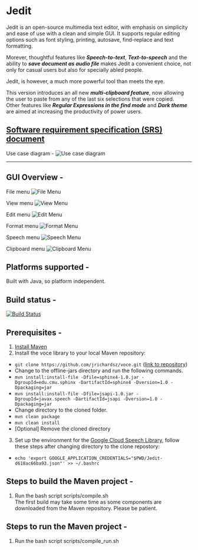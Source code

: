 # Jedit

Jedit is an open-source multimedia text editor, with emphasis on simplicity and ease of use with a clean and simple GUI. 
It supports regular editing options such as font styling, printing, autosave, find-replace and text formatting.

Morever, thoughtful features like ___Speech-to-text___, ___Text-to-speech___ and the ability to ___save document as audio file___ makes Jedit a convenient choice, not only for casual users but also for specially abled people.

Jedit, is however, a much more powerful tool than meets the eye.

This version introduces an all new ___multi-clipboard feature___, now allowing the user to paste from any of the last six selections that were copied.</br>Other features like ___Regular Expressions in the find mode___ and ___Dark theme___ are aimed at increasing the productivity of power users.



## [Software requirement specification (SRS) document](https://docs.google.com/document/d/19rsumU4RA4xAgYwJQ8I1sW9n2HOq506zWT5-1q7sbfI/edit?usp=sharing)
Use case diagram -
![Use case diagram](https://drive.google.com/uc?export=view&id=1LBezxdmMROcVJnladBF8DJV4kGEE7pUA)

-------------------------------------
## GUI Overview -
File menu 
![File Menu](https://drive.google.com/uc?export=view&id=1VlL-rKaIrXe_4m3FqdUmy8OP7_0zYbiE)

View menu
![View Menu](https://drive.google.com/uc?export=view&id=1xm1JwPTygxrFZoJXGJ8OMX1li4pNJ0hk)

Edit menu
![Edit Menu](https://drive.google.com/uc?export=view&id=1EMeiaQSP5N2ibElRocIYBtgP9m-bMg-f)

Format menu
![Format Menu](https://drive.google.com/uc?export=view&id=17op2njWS7Wi1hrgi6n7eH7n8nvwPi6db)

Speech menu 
![Speech Menu](https://drive.google.com/uc?export=view&id=1y9zWPeE2X52RX3PjiiQGcjwCpZPDK6U_)

Clipboard menu
![Clipboard Menu](https://drive.google.com/uc?export=view&id=1lPdUNpohXPO-8jPVWEOzfCUiXnohbym6)

## Platforms supported -
Built with Java, so platform independent.

## Build status - 
[![Build Status](https://travis-ci.com/apugoneappu/jedit.svg?branch=greatest)](https://travis-ci.com/apugoneappu/jedit)

## Prerequisites -
1. [Install Maven](https://maven.apache.org/install.html)
2. Install the voce library to your local Maven repository:
- ```git clone https://github.com/jrichardsz/voce.git``` ([link to repository](https://github.com/jrichardsz/voce))
- Change to the offline-jars directory and run the following commands.
- ```mvn install:install-file -Dfile=sphinx4-1.0.jar -DgroupId=edu.cmu.sphinx -DartifactId=sphinx4 -Dversion=1.0 -Dpackaging=jar```
- ```mvn install:install-file -Dfile=jsapi-1.0.jar -DgroupId=javax.speech -DartifactId=jsapi -Dversion=1.0 -Dpackaging=jar```
- Change directory to the cloned folder. 
- ```mvn clean package```
- ```mvn clean install```
- [Optional] Remove the cloned directory

3. Set up the environment for the [Google Cloud Speech Library](https://cloud.google.com/speech-to-text/docs/quickstart-client-libraries), follow these steps after changing directory to the clone repostory:
- ```echo 'export GOOGLE_APPLICATION_CREDENTIALS="$PWD/Jedit-d618ac66ba93.json"' >> ~/.bashrc``` 

## Steps to build the Maven project -
1. Run the bash script scripts/compile.sh</br>The first build may take some time as some components are downloaded from the Maven repository. Please be patient.


## Steps to run the Maven project -
1. Run the bash script scripts/compile_run.sh

